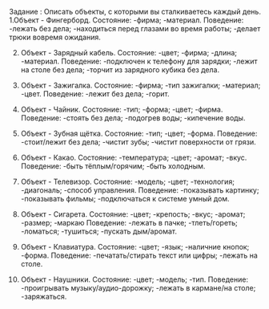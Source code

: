 Задание : Описать объекты, с которыми вы сталкиваетесь каждый день.
1.Объект - Фингерборд.
  Состояние:
    -фирма;
    -материал.
   Поведение:
    -лежать без дела;
    -находиться перед глазами во время работы;
    -делает трюки вовремя ожидания.
    
2. Объект - Зарядный кабель.
  Состояние:
    -цвет;
    -фирма;
    -длина;
    -материал.
   Поведение:
    -подключен к телефону для зарядки;
    -лежит на столе без дела;
    -торчит из зарядного кубика без дела.
    
3. Объект - Зажигалка.
  Состояние:
    -фирма;
    -тип зажигалки;
    -материал;
    -цвет.
  Поведение:
    -лежит без дела;
    -горит.

4. Объект - Чайник.
  Состояние:
    -тип;
    -форма;
    -цвет;
    -фирма.
  Поведение:
    -стоять без дела;
    -подогрев воды;
    -кипечение воды.

5. Объект - Зубная щётка.
  Состояние:
    -тип;
    -цвет;
    -форма.
  Поведение:
    -стоит/лежит без дела;
    -чистит зубы;
    -чистит поверхности от грязи.

6. Объект - Какао.
  Состояние:
    -температура;
    -цвет;
    -аромат;
    -вкус.
  Поведение:
    -быть тёплым/горячим;
    -быть холодным.

7. Объект - Телевизор.
  Состояние:
    -модель;
    -цвет;
    -технология;
    -диагональ;
    -способ управления.
  Поведение:
    -показывать картинку;
    -показывать фильмы;
    -подключаться к системе умный дом.

8. Объект - Сигарета.
  Состояние:
    -цвет;
    -крепость;
    -вкус;
    -аромат;
    -размер;
    -маркаю
  Поведение:
    -лежать в пачке;
    -тлеть/гореть;
    -ломаться;
    -тушиться;
    -пускать дым/аромат.

9. Объект - Клавиатура.
  Состояние:
    -цвет;
    -язык;
    -наличние кнопок;
    -форма.
  Поведение:
    -печатать/стирать текст или цифры;
    -лежать на столе.

10. Объект - Наушники.
  Состояние:
    -цвет;
    -модель;
    -тип.
  Поведение:
    -проигрывать музыку/аудио-дорожку;
    -лежать в кармане/на столе;
    -заряжаться.
